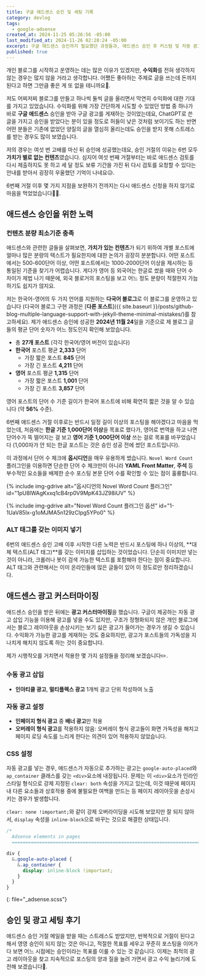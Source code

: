 ```yaml
---
title: 구글 애드센스 승인 및 세팅 기록
category: devlog
tags:
  - google-adsense
created_at: 2024-11-25 05:26:56 -05:00
last_modified_at: 2024-11-26 02:28:24 -05:00
excerpt: 구글 애드센스 승인까지 필요했던 과정들과, 애드센스 승인 후 커스텀 및 자동 광고 세팅 과정을 정리합니다.
published: true
---
```


개인 블로그를 시작하고 운영하는 데는 많은 이유가 있겠지만, **수익화**를 전혀 생각하지 않는 경우는 많지 않을 거라고 생각합니다.  어쨌든 좋아하는 주제로 글을 쓰는데 돈까지 된다고 하면 그만큼 좋은 게 또 없을 테니까요🤑.

저도 어찌저찌 블로그를 만들고 하나씩 둘씩 글을 올리면서 막연히 수익화에 대한 기대를 가지고 있었습니다.  수익화를 위해 가장 간단하게 시도할 수 있었던 방법 중 하나가 바로 **구글 애드센스** 승인을 받아 구글 광고를 게재하는 것이었는데요, ChatGPT로 쓴 글을 가지고 승인을 받았다는 분이 있을 정도로 허들이 낮은 것처럼 보이기도 하는 반면 어떤 분들은 기존에 없었던 양질의 글을 열심히 올리는데도 승인을 받지 못해 스트레스를 받는 경우도 많이 보였습니다.

저의 경우는 여섯 번 고배를 마신 뒤 승인에 성공했는데요, 승인 거절의 이유는 6번 모두 **가치가 별로 없는 컨텐츠**였습니다.  심지어 여섯 번째 거절부터는 바로 애드센스 검토를 다시 제출하지도 못 하고 세 달 정도 보류 기간을 가진 뒤 다시 검토를 요청할 수 있다는 안내를 받아서 굉장히 우울했던 기억이 나네요😥.

6번째 거절 이후 몇 가지 지점을 보완하기 전까지는 다시 애드센스 신청을 하지 않기로 마음을 먹었었습니다🏋️‍♂️.

## 애드센스 승인을 위한 노력

### 컨텐츠 분량 최소기준 충족

애드센스와 관련한 글들을 살펴보면, **가치가 있는 컨텐츠**가 되기 위하여 개별 포스트에 얼마나 많은 분량의 텍스트가 필요한지에 대한 논의가 굉장히 분분합니다.  어떤 포스트에서는 500-600단어 이상, 어떤 포스트에서는 1000-2000단어 이상을 제시하는 등 통일된 기준을 찾기가 어렵습니다.  게다가 영어 등 외국어는 한글로 썼을 때와 단어 수 차이가 제법 나기 때문에, 외국 블로거의 포스팅을 보고 어느 정도 분량이 적절한지 가늠하기도 쉽지가 않지요.

저는 한국어-영어의 두 가지 언어를 지원하는 **다국어 블로그**로 이 블로그를 운영하고 있습니다 (다국어 블로그 구현 과정은 [**다른 포스트**]({{ site.baseurl }}/posts/github-blog-multiple-language-support-with-jekyll-theme-minimal-mistakes/)를 참고하세요).  제가 애드센스 승인에 성공한 **2024년 11월 24**일을 기준으로 제 블로그 글들의 평균 단어 숫자가 어느 정도인지 확인해 보았습니다.

- 총 **27개 포스트** (각각 한국어/영어 버전이 있습니다)
- **한국어** 포스트 평균 **2,333** 단어
	- 가장 짧은 포스트 **845** 단어
	- 가장 긴 포스트 **4,211** 단어
- **영어** 포스트 평균 **1,315** 단어
	- 가장 짧은 포스트 **1,001** 단어
	- 가장 긴 포스트 **3,857** 단어

영어 포스트의 단어 수 기준 길이가 한국어 포스트에 비해 확연히 짧은 것을 알 수 있습니다 (약 **56%** 수준).

6번째 애드센스 거절 이후로는 반드시 일정 길이 이상의 포스팅을 해야겠다고 마음을 먹었는데, 처음에는 **한글 기준 1,000단어 이상**을 목표로 했다가, 영어로 번역을 하고 나면 단어수가 뚝 떨어지는 걸 보고 **영어 기준 1,000단어 이상** 쓰는 걸로 목표를 바꾸었습니다 (1,000자가 안 되는 한글 포스트는 것은 승인 성공 전에 썼던 포스트입니다).

이 과정에서 단어 수 체크에 **옵시디언**을 매우 유용하게 썼습니다.  `Novel Word Count` 플러그인을 이용하면 단순한 단어 수 체크만이 아니라 **YAML Front Matter**, **주석** 등 부수적인 요소들을 배제한 순수 포스팅 본문 단어 수를 확인할 수 있는 점이 훌륭합니다.

{% include img-gdrive alt="옵시디언의 Novel Word Count 플러그인" id="1pU8lWAgKxxq1cB4rp0V9MpK43JZ98iUV" %}

{% include img-gdrive alt="Novel Word Count 플러그인 옵션" id="1-1UaV85lx-g1oMJMA5n129zClpg5YPo0" %}

### ALT 태그를 갖는 이미지 넣기

6번의 애드센스 승인 고배 이후 시작한 다른 노력은 반드시 포스팅에 하나 이상의, **대체 텍스트(ALT 태그)**를 갖는 이미지를 삽입하는 것이었습니다.  단순히 이미지만 넣는 것이 아니라, 크롤러나 봇이 검색 가능한 텍스트를 포함해야 한다는 점이 중요합니다.  ALT 태그와 관련해서는 이미 온라인들에 많은 글들이 있어 이 정도로만 정리하겠습니다.

## 애드센스 광고 커스터마이징

애드센스 승인을 받은 뒤에는 **광고 커스터마이징**을 했습니다.  구글이 제공하는 자동 광고 삽입 기능을 이용해 광고를 넣을 수도 있지만, 구조가 정형화되지 않은 개인 블로그에서는 블로그 레이아웃을 손상시키는 보기 싫은 광고가 들어가는 경우가 생길 수 있습니다.  수익화가 가능한 광고를 게재하는 것도 중요하지만, 광고가 포스트들의 가독성을 지나치게 해치지 않도록 하는 것이 중요합니다.

제가 시행착오를 거치면서 적용한 몇 가지 설정들을 정리해 보겠습니다✏️.

### 수동 광고 삽입

- **인아티클 광고**, **멀티플렉스 광고** 1개씩 광고 단위 작성하여 노출

### 자동 광고 설정

- **인페이지 형식 광고** 중 **배너 광고**만 적용
- **오버레이 형식 광고**를 적용하지 않음: 오버레이 형식 광고들이 화면 가독성을 해치고 페이지 로딩 속도를 느리게 한다는 의견이 있어 적용하지 않았습니다.

### CSS 설정

자동 광고를 넣는 경우, 애드센스가 자동으로 추가하는 광고는 `google-auto-placed`와 `ap_container` 클래스를 갖는 `<div>`요소에 내장됩니다.  문제는 이 `<div>`요소가 인라인 스타일 형식으로 강제 지정된 `clear: both` 속성을 가지고 있는데, 이것 때문에 페이지 내 다른 요소들과 상호작용 중에 불필요한 여백을 만드는 등 페이지 레이아웃을 손상시키는 경우가 발생합니다.

`clear: none !important;`와 같이 강제 오버라이딩을 시도해 보았지만 잘 되지 않아서, `display` 속성을 `inline-block`으로 바꾸는 것으로 해결한 상태입니다.

```css
/*
  Adsense elements in pages
  ========================================================================== */

div {
  &.google-auto-placed {
    &.ap_container {
      display: inline-block !important;
    }
  }
}
```
{: file="_adsense.scss"}

## 승인 및 광고 세팅 후기

애드센스 승인 거절 메일을 받을 때는 스트레스도 받았지만, 반복적으로 거절이 된다고 해서 영영 승인이 되지 않는 것은 아니고, 적절한 목표를 세우고 꾸준히 포스팅을 이어가다 보면 어느 시점에는 승인이라는 목표를 이룰 수 있는 것 같습니다.  이제는 최적의 광고 레이아웃을 찾고 지속적으로 포스팅의 양과 질을 늘려 가면서 광고 수익 늘리기에 도전해 보겠습니다🤗.